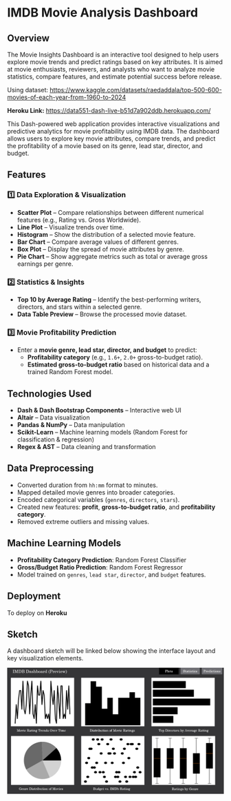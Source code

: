 #  IMDB Movie Analysis Dashboard  

## **Overview**
The Movie Insights Dashboard is an interactive tool designed to help users explore movie trends and predict ratings based on key attributes. It is aimed at movie enthusiasts, reviewers, and analysts who want to analyze movie statistics, compare features, and estimate potential success before release.

Using dataset: https://www.kaggle.com/datasets/raedaddala/top-500-600-movies-of-each-year-from-1960-to-2024

**Heroku Link:** https://data551-dash-live-b51d7a902ddb.herokuapp.com/

This Dash-powered web application provides interactive visualizations and predictive analytics for movie profitability using IMDB data. The dashboard allows users to explore key movie attributes, compare trends, and predict the profitability of a movie based on its genre, lead star, director, and budget.  

##  Features  

### 1️⃣ **Data Exploration & Visualization**  
- **Scatter Plot** – Compare relationships between different numerical features (e.g., Rating vs. Gross Worldwide).  
- **Line Plot** – Visualize trends over time.  
- **Histogram** – Show the distribution of a selected movie feature.  
- **Bar Chart** – Compare average values of different genres.  
- **Box Plot** – Display the spread of movie attributes by genre.  
- **Pie Chart** – Show aggregate metrics such as total or average gross earnings per genre.  

### 2️⃣ **Statistics & Insights**  
- **Top 10 by Average Rating** – Identify the best-performing writers, directors, and stars within a selected genre.  
- **Data Table Preview** – Browse the processed movie dataset.  

### 3️⃣ **Movie Profitability Prediction**  
- Enter a **movie genre, lead star, director, and budget** to predict:  
  - **Profitability category** (e.g., `1.6+`, `2.0+` gross-to-budget ratio).  
  - **Estimated gross-to-budget ratio** based on historical data and a trained Random Forest model.  

##  Technologies Used  
- **Dash & Dash Bootstrap Components** – Interactive web UI  
- **Altair** – Data visualization  
- **Pandas & NumPy** – Data manipulation  
- **Scikit-Learn** – Machine learning models (Random Forest for classification & regression)  
- **Regex & AST** – Data cleaning and transformation  

##  Data Preprocessing  
- Converted duration from `hh:mm` format to minutes.  
- Mapped detailed movie genres into broader categories.  
- Encoded categorical variables (`genres`, `directors`, `stars`).  
- Created new features: **profit**, **gross-to-budget ratio**, and **profitability category**.  
- Removed extreme outliers and missing values.  

##  Machine Learning Models  
- **Profitability Category Prediction**: Random Forest Classifier  
- **Gross/Budget Ratio Prediction**: Random Forest Regressor  
- Model trained on `genres`, `lead star`, `director`, and `budget` features.  

##  Deployment  
To deploy on **Heroku**

## **Sketch**
A dashboard sketch will be linked below showing the interface layout and key visualization elements.

![Dashboard Sketch](img/AppSketch.PNG)